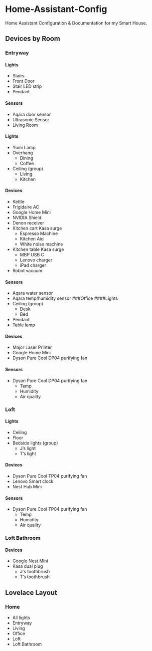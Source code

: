 # Home-Assistant-Config
Home Assistant Configuration &amp; Documentation for my Smart House.
## Devices by Room
### Entryway

#### Lights
- Stairs
- Front Door
- Stair LED strip
- Pendant
#### Sensors
- Aqara door sensor
- Ultrasonic Sensor
- Living Room

#### Lights
- Yumi Lamp
- Overhang 
  - Dining
  - Coffee
- Ceiling (group)
  - Living
  - Kitchen
#### Devices
- Kettle
- Frigidaire AC
- Google Home Mini
- NVIDIA Shield
- Denon receiver
- Kitchen cart Kasa surge
  - Espresso Machine
  - Kitchen Aid
  - White noise machine
- Kitchen table Kasa surge
  - MBP USB C
  - Lenovo charger
  - iPad charger
- Robot vacuum
#### Sensors
- Aqara water sensor
- Aqara temp/humidity sensor
###Office 
####Lights
- Ceiling (group)
  - Desk    
  - Bed
- Pendant 
- Table lamp
#### Devices
- Major Laser Printer
- Google Home Mini
- Dyson Pure Cool DP04 purifying fan
#### Sensors
- Dyson Pure Cool DP04 purifying fan
  - Temp
  - Humidity
  - Air quality
### Loft
#### Lights
- Ceiling
- Floor
- Bedside lights (group)
  - J’s light
  - T’s light
#### Devices
- Dyson Pure Cool TP04 purifying fan
- Lenovo Smart clock
- Nest Hub Mini
#### Sensors
- Dyson Pure Cool TP04 purifying fan
  - Temp
  - Humidity
  - Air quality
### Loft Bathroom

#### Devices
- Google Nest Mini
- Kasa dual plug
  - J's toothbrush
  - T’s toothbrush
## Lovelace Layout
### Home
- All lights
- Entryway
- Living
- Office
- Loft
- Loft Bathroom
